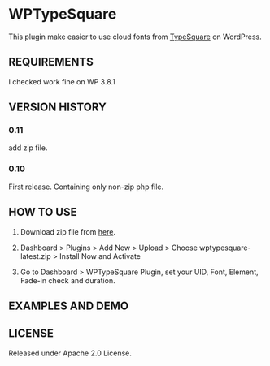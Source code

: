 WPTypeSquare
============
This plugin make easier to use cloud fonts from [TypeSquare](http://typesquare.com) on WordPress.

REQUIREMENTS
----------------
I checked work fine on WP 3.8.1


VERSION HISTORY
----------------
### 0.11
add zip file.

### 0.10
First release.
Containing only non-zip php file.


HOW TO USE
----------------
1. Download zip file from [here](https://github.com/kanzmrsw/WPTypeSquare/blob/master/wptypesquare-latest.zip?raw=true).

2. Dashboard > Plugins > Add New > Upload >
 Choose wptypesquare-latest.zip > Install Now and Activate 

3. Go to Dashboard > WPTypeSquare Plugin,
set your UID, Font, Element, Fade-in check and duration.


EXAMPLES AND DEMO
----------------


LICENSE
----------------
Released under Apache 2.0 License.
